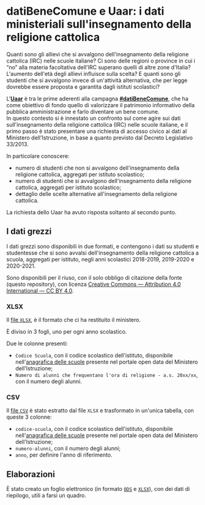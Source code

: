 # datiBeneComune e Uaar: i dati ministeriali sull'insegnamento della religione cattolica

Quanti sono gli allievi che si avvalgono dell'insegnamento della religione cattolica (IRC) nelle scuole italiane? Ci sono delle regioni o province in cui i “no” alla materia facoltativa dell'IRC superano quelli di altre zone d'Italia? L'aumento dell'età degli allievi influisce sulla scelta? E quanti sono gli studenti che si avvalgono invece di un'attività alternativa, che per legge dovrebbe essere proposta e garantita dagli istituti scolastici?

L'[**Uaar**](https://www.uaar.it/) è tra le prime aderenti alla campagna [**#datiBeneComune**](https://www.datibenecomune.it/), che ha come obiettivo di fondo quello di valorizzare il patrimonio informativo della pubblica amministrazione e farlo diventare un bene comune.<br>In questo contesto si è innestato un confronto sul come agire sui dati sull'insegnamento della religione cattolica (IRC) nelle scuole italiane,  e il primo passo è stato presentare una richiesta di accesso civico ai dati al Ministero dell'Istruzione, in base a quanto previsto dal Decreto Legislativo 33/2013.

In particolare conoscere:

- numero di studenti che non si avvalgono dell'insegnamento della religione cattolica, aggregati per istituto scolastico;
- numero di studenti che si avvalgono dell'insegnamento della religione cattolica, aggregati per istituto scolastico;
- dettaglio delle scelte alternative all'insegnamento della religione cattolica.

La richiesta dello Uaar ha avuto risposta soltanto al secondo punto.

## I dati grezzi

I dati grezzi sono disponibili in due formati, e contengono i dati su studenti e studentesse che si sono avvalsi dell'insegnamento della religione cattolica a scuola, aggregati per istituto, negli anni scolastici 2018-2019, 2019-2020 e 2020-2021.

Sono disponibili per il riuso, con il solo obbligo di citazione della fonte (questo repository), con licenza [Creative Commons — Attribution 4.0 International — CC BY 4.0](https://creativecommons.org/licenses/by/4.0/deed.it).

### XLSX

Il [file `XLSX`](dati/miur/Alunni%20che%20frequentano%20Rel%20Catt_2018-19_2019-20_2020-21.xlsx?raw=true), è il formato che ci ha restituito il ministero.

È diviso in 3 fogli, uno per ogni anno scolastico.

Due le colonne presenti:

- `Codice Scuola`, con il codice scolastico dell'istituto, disponibile nell'[anagrafica delle scuole](https://dati.istruzione.it/opendata/opendata/catalogo/elements1/?area=Scuole) presente nel portale open data del Ministero dell'Istruzione;
- `Numero di alunni che frequentano l'ora di religione - a.s. 20xx/xx`, con il numero degli alunni.

### CSV

Il [file `CSV`](elaborazioni/rawdata/religione-cattolica-scuola.csv?raw=true) è stato estratto dal file `XLSX` e trasformato in un'unica tabella, con queste 3 colonne:

- `codice-scuola`, con il codice scolastico dell'istituto, disponibile nell'[anagrafica delle scuole](https://dati.istruzione.it/opendata/opendata/catalogo/elements1/?area=Scuole) presente nel portale open data del Ministero dell'Istruzione;
- `numero-alunni`, con il numero degli alunni;
- `anno`, per definire l'anno di riferimento.

## Elaborazioni

È stato creato un foglio elettronico (in formato [`ODS`](elaborazioni/ods/religione-cattolica-scuola.ods?raw=true) e [`XLSX`](elaborazioni/ods/religione-cattolica-scuola.xlsx?raw=true)), con dei dati di riepilogo, utili a farsi un quadro.
